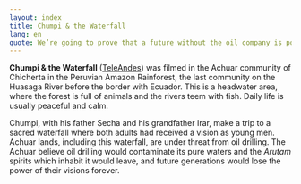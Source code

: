 ```yaml
---
layout: index
title: Chumpi & the Waterfall
lang: en
quote: We’re going to prove that a future without the oil company is possible
---
```

**Chumpi & the Waterfall** ([TeleAndes](http://www.teleandes.tv/)) was filmed in the Achuar community of Chicherta in the Peruvian Amazon Rainforest, the last community on the Huasaga River before the border with Ecuador. This is a headwater area, where the forest is full of animals and the rivers teem with fish. Daily life is usually peaceful and calm.

Chumpi, with his father Secha and his grandfather Irar, make a trip to a sacred waterfall where both adults had received a vision as young men. Achuar lands, including this waterfall, are under threat from oil drilling. The Achuar believe oil drilling would contaminate its pure waters and the _Arutam_ spirits which inhabit it would leave, and future generations would lose the power of their visions forever.
